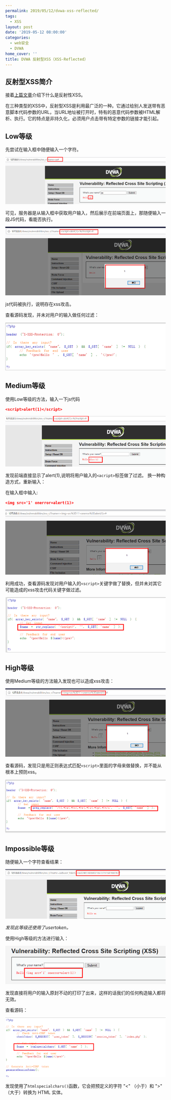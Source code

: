 ```yaml
---
permalink: 2019/05/12/dvwa-xss-reflected/
tags:
  - XSS
layout: post
date: '2019-05-12 08:00:00'
categories:
  - web安全
  - DVWA
home_cover: ''
title: DVWA 反射型XSS（XSS-Reflected）
---
```


## 反射型XSS简介


接着[上篇文章](https://darkless.cn/2019/05/11/dvwa-xss-dom/)介绍下什么是反射性XSS。


在三种类型的XSS中，反射型XSS是利用最广泛的一种。它通过给别人发送带有恶意脚本代码参数的URL，当URL地址被打开时，特有的恶意代码参数被HTML解析、执行。它的特点是非持久化，必须用户点击带有特定参数的链接才能引起。


## Low等级


先尝试在输入框中随便输入一个字符。


![20190512092549.png](../post_images/c9018475987b295053a2802e23254cd9.png)


可见，服务器是从输入框中获取用户输入，然后展示在前端页面上，那随便输入一段JS代码，看能否执行。


![20190512092833.png](../post_images/5b73bce646c857859ed91b20f3f40e12.png)


js代码被执行，说明存在xss攻击。


查看源码发现，并未对用户的输入做任何过滤：


![20190512092952.png](../post_images/461a6c5370e30e786d5c6eb2ff607966.png)


## Medium等级


使用Low等级的方法，输入一下js代码


```json
<script>alert(1)</script>

```


![20190512093136.png](../post_images/4b97c6b58cdfde110b7b9f4c955839e6.png)


发现前端直接显示了alert(1),说明将用户输入的`<acript>`标签做了过滤。 换一种构造方式，重新输入：


在输入框中输入:


```json
<img src='1' onerror=alert(1)>

```


![20190512093449.png](../post_images/26b68c2eef00e44fcb6c8b694569dd06.png)


利用成功，查看源码发现对用户输入的`<script>`关键字做了替换，但并未对其它可能造成的xss攻击代码关键字做过滤。


![20190512093623.png](../post_images/c087d86bfe2767068449966126ab3ace.png)


## High等级


使用Medium等级的方法输入发现也可以造成xss攻击：


![20190512093907.png](../post_images/fbfc098dca516054d89f959246a87a97.png)


查看源码，发现只是用正则表达式匹配`<script>`里面的字母来做替换，并不能从根本上预防xss。


![20190512094350.png](../post_images/719360c44a36d4085382865b8720a231.png)


## Impossible等级


随便输入一个字符查看结果：


![20190512094547.png](../post_images/67119aee7b90f7e79d4c044e25f9edfa.png)


_发现此等级还使用了usertoken。_


使用High等级的方法进行输入：


![20190512094659.png](../post_images/150557166c44c86f4dbd0982e7563d4e.png)


发现直接将用户的输入原封不动的打印了出来，这样的话我们的任何构造输入都将无效。


查看源码：


![20190512095029.png](../post_images/f390424655cba46f05391c2f6e743867.png)


发现使用了`htmlspecialchars()`函数，它会把预定义的字符 "<" （小于）和 ">" （大于）转换为 HTML 实体。

